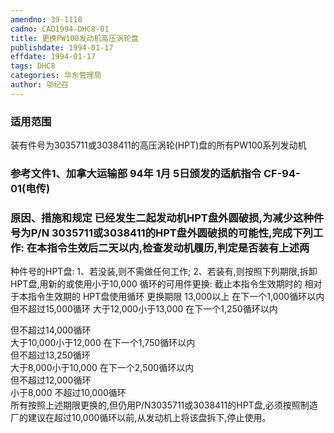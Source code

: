 ```yaml
---
amendno: 39-1118
cadno: CAD1994-DHC8-01
title: 更换PW100发动机高压涡轮盘
publishdate: 1994-01-17
effdate: 1994-01-17
tags: DHC8
categories: 华东管理局
author: 邬纪召
---
```


### 适用范围 
装有件号为3035711或3038411的高压涡轮(HPT)盘的所有PW100系列发动机

<!--more-->
### 参考文件1、加拿大运输部 94年 1月 5日颁发的适航指令 CF-94-01(电传) 

### 原因、措施和规定     已经发生二起发动机HPT盘外圆破损,为减少这种件号为P/N 3035711或3038411的HPT盘外圆破损的可能性,完成下列工作:     在本指令生效后二天以内,检查发动机履历,判定是否装有上述两
种件号的HPT盘:     1、若没装,则不需做任何工作;     2、若装有,则按照下列期限,拆卸HPT盘,用新的或使用小于10,000
循环的可用件更换: 截止本指令生效期时的 相对于本指令生效期的    HPT盘使用循环  更换期限 13,000以上 在下一个1,000循环以内 但不超过15,000循环 大于12,000小于13,000 在下一个1,250循环以内 
    
但不超过14,000循环  
大于10,000小于12,000  在下一个1,750循环以内  
但不超过13,250循环  
大于8,000小于10,000  在下一个2,500循环以内  
但不超过12,000循环  
小于8,000  不超过10,000循环  
    所有按照上述期限更换的,但仍用P/N3035711或3038411的HPT盘,必须按照制造厂的建议在超过10,000循环以前,从发动机上将该盘拆下,停止使用。
